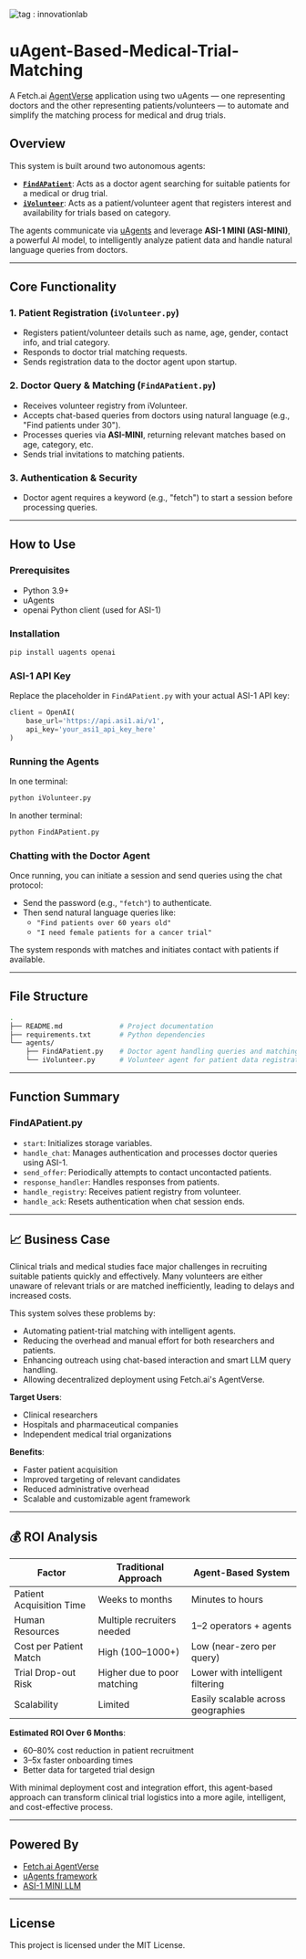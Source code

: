 ​![tag : innovationlab](https://img.shields.io/badge/innovationlab-3D8BD3)
# uAgent-Based-Medical-Trial-Matching

A Fetch.ai [AgentVerse](https://docs.fetch.ai/) application using two uAgents — one representing doctors and the other representing patients/volunteers — to automate and simplify the matching process for medical and drug trials.

##  Overview

This system is built around two autonomous agents:

- [**`FindAPatient`**](test-agent://agent1qwg3rr7km9z980ummuq2uynhyph9kcjju39j072l5kxj2rf76h6cvxwaw64): Acts as a doctor agent searching for suitable patients for a medical or drug trial.
- [**`iVolunteer`**](test-agent://agent1qw8mgv2rqz2ulzaz8x6tksf2eqmrrulmxjf4mmw0j7733qkzp2dyk23zf5m): Acts as a patient/volunteer agent that registers interest and availability for trials based on category.

The agents communicate via [uAgents](https://github.com/fetchai/uAgents) and leverage **ASI-1 MINI (ASI-MINI)**, a powerful AI model, to intelligently analyze patient data and handle natural language queries from doctors.

---

##  Core Functionality

### 1. **Patient Registration (`iVolunteer.py`)**
- Registers patient/volunteer details such as name, age, gender, contact info, and trial category.
- Responds to doctor trial matching requests.
- Sends registration data to the doctor agent upon startup.

### 2. **Doctor Query & Matching (`FindAPatient.py`)**
- Receives volunteer registry from iVolunteer.
- Accepts chat-based queries from doctors using natural language (e.g., "Find patients under 30").
- Processes queries via **ASI-MINI**, returning relevant matches based on age, category, etc.
- Sends trial invitations to matching patients.

### 3. **Authentication & Security**
- Doctor agent requires a keyword (e.g., "fetch") to start a session before processing queries.

---

## How to Use

### Prerequisites
- Python 3.9+
- uAgents
- openai Python client (used for ASI-1)

### Installation
```bash
pip install uagents openai
```

###  ASI-1 API Key
Replace the placeholder in `FindAPatient.py` with your actual ASI-1 API key:

```python
client = OpenAI(
    base_url='https://api.asi1.ai/v1',
    api_key='your_asi1_api_key_here'
)
```

### Running the Agents

In one terminal:
```bash
python iVolunteer.py
```

In another terminal:
```bash
python FindAPatient.py
```

### Chatting with the Doctor Agent
Once running, you can initiate a session and send queries using the chat protocol:

- Send the password (e.g., `"fetch"`) to authenticate.
- Then send natural language queries like:
  - `"Find patients over 60 years old"`
  - `"I need female patients for a cancer trial"`

The system responds with matches and initiates contact with patients if available.

---

## File Structure

```bash
.
├── README.md              # Project documentation
├── requirements.txt       # Python dependencies
└── agents/
    ├── FindAPatient.py    # Doctor agent handling queries and matching
    └── iVolunteer.py      # Volunteer agent for patient data registration
```

---

## Function Summary

### FindAPatient.py
- `start`: Initializes storage variables.
- `handle_chat`: Manages authentication and processes doctor queries using ASI-1.
- `send_offer`: Periodically attempts to contact uncontacted patients.
- `response_handler`: Handles responses from patients.
- `handle_registry`: Receives patient registry from volunteer.
- `handle_ack`: Resets authentication when chat session ends.

---

## 📈 Business Case

Clinical trials and medical studies face major challenges in recruiting suitable patients quickly and effectively. Many volunteers are either unaware of relevant trials or are matched inefficiently, leading to delays and increased costs.

This system solves these problems by:
- Automating patient-trial matching with intelligent agents.
- Reducing the overhead and manual effort for both researchers and patients.
- Enhancing outreach using chat-based interaction and smart LLM query handling.
- Allowing decentralized deployment using Fetch.ai's AgentVerse.

**Target Users**:
- Clinical researchers
- Hospitals and pharmaceutical companies
- Independent medical trial organizations

**Benefits**:
- Faster patient acquisition
- Improved targeting of relevant candidates
- Reduced administrative overhead
- Scalable and customizable agent framework

---

## 💰 ROI Analysis

| Factor                             | Traditional Approach         | Agent-Based System                  |
|------------------------------------|------------------------------|--------------------------------------|
| Patient Acquisition Time           | Weeks to months              | Minutes to hours                     |
| Human Resources                    | Multiple recruiters needed   | 1–2 operators + agents               |
| Cost per Patient Match             | High ($100–$1000+)           | Low (near-zero per query)           |
| Trial Drop-out Risk                | Higher due to poor matching  | Lower with intelligent filtering     |
| Scalability                        | Limited                      | Easily scalable across geographies   |

**Estimated ROI Over 6 Months**:
- 60–80% cost reduction in patient recruitment
- 3–5x faster onboarding times
- Better data for targeted trial design

With minimal deployment cost and integration effort, this agent-based approach can transform clinical trial logistics into a more agile, intelligent, and cost-effective process.

---

##  Powered By

- [Fetch.ai AgentVerse](https://agentverse.ai/)
- [uAgents framework](https://github.com/fetchai/uAgents)
- [ASI-1 MINI LLM](https://asi1.ai)

---

##  License

This project is licensed under the MIT License.
